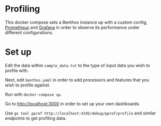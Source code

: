 Profiling
=========

This docker compose sets a Benthos instance up with a custom config,
[Prometheus][prometheus] and [Grafana][grafana] in order to observe its
performance under different configurations.

# Set up

Edit the data within `sample_data.txt` to the type of input data you wish to
profile with.

Next, edit `benthos.yaml` in order to add processors and features that you wish
to profile against.

Run with `docker-compose up`.

Go to [http://localhost:3000](http://localhost:3000) in order to set up your own
dashboards.

Use `go tool pprof http://localhost:4195/debug/pprof/profile` and similar
endpoints to get profiling data.

[prometheus]: https://prometheus.io/
[grafana]: https://grafana.com/
